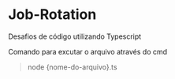 # Job-Rotation
Desafios de código utilizando Typescript

Comando para excutar o arquivo através do cmd
>node {nome-do-arquivo}.ts
